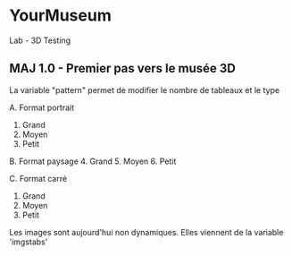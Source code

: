 # YourMuseum
Lab - 3D Testing

## MAJ 1.0 - Premier pas vers le musée 3D
La variable "pattern" permet de modifier le nombre de tableaux et le type

A. Format portrait
  1. Grand
  2. Moyen
  3. Petit

B. Format paysage
  4. Grand
  5. Moyen
  6. Petit

C. Format carré
  1. Grand
  2. Moyen
  3. Petit

Les images sont aujourd'hui non dynamiques. Elles viennent de la variable 'imgstabs'
